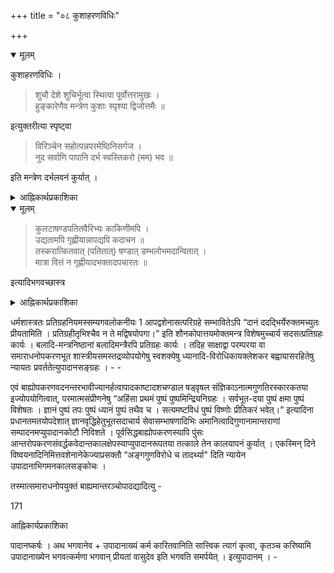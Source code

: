 +++
title = "०८ कुशाहरणविधिः"

+++

<details open><summary>मूलम्</summary>

कुशाहरणविधिः ।

> शुचौ देशे शुचिर्भूत्वा स्थित्वा पूर्वोत्तरामुखः ।  
हुङ्कारेणैव मन्त्रेण कुशाः स्पृश्या द्विजोत्तमैः ॥ 

इत्युक्तरीत्या स्पृष्ट्वा 

> विरिञ्चेन सहोत्पन्नपरमेष्ठिनिसर्गज ।  
नुद सर्वाणि पापानि दर्भ स्वस्तिकरो (मम) भव ॥ 

इति मन्त्रेण दर्भलवनं कुर्यात् ।
</details>

<details><summary>आह्निकार्थप्रकाशिका</summary>

कुशाहरणप्रकारमाह - **कुशाहरणविधिरि**ति । अत्र कालमाह हारीतः - 

> माघे नभस्यमावास्या तस्यां दर्भोच्चयो मतः ।  
अयातयामास्ते दर्भाः नियोज्यास्स्युः पुनः पुनः ॥ 

वृद्धवसिष्ठः -

> काशस्तु रौद्रो विख्यातः कुशो ब्राह्मस्तथा स्मृतः ।  
आर्षोदर्भ इति ख्यातो विश्वामित्रस्तु वैष्णवः ॥  
नवभिस्सप्तभिर्दर्भैः पञ्चभिश्च क्रमात् कृतः ।  
कूर्चः श्रेष्ठो मध्यमश्च कनीयानिति च स्मृतः ॥

स्मृतिरत्ने - 

> अहन्यहनि कर्मार्थं कुशोद्धारः प्रशस्यते ।  
न पूर्वेषूद्धृतकुशा योग्याश्चैवोत्तरेषु च ॥  
कुशाः काशास्तथा दूर्वा यवा व्रीहय एव वा (च) ।  
बल्बजाः पुण्डरीकाणि सप्तधा बर्हिरुच्यते ॥ 

इति रत्नाकरस्थवचनान्यत्र भाव्यानि ।
</details>

<details open><summary>मूलम्</summary>

> कुलटाषण्डपतितवैरिभ्यः काकिणीमपि ।  
उद्यतामपि गृह्णीयान्नापद्यपि कदाचन ॥  
तस्करात्कितवात् (पतितात्) षण्डात् डम्भलोभमदान्वितात् ।  
मात्रा वित्तं न गृह्णीयादभक्तादपचारतः ॥ 

इत्यादिभगवच्छास्त्र
</details>

<details><summary>आह्निकार्थप्रकाशिका</summary>

कुलटादिद्रव्यप्रतिग्रहप्रतिषेधमाह - **कुलटेत्या**दिना । तदुक्तं स्मर्यते च 

> केशवार्चा गृहे यस्य न तिष्ठति महीपते ।  
तस्यान्नं नैव भोक्तव्यमभक्ष्येण समं हि तत् ॥ 

इति । 

> तत्र पक्कमपक्कं वा केशवार्चारूपनित्यधर्मरहिते गृहे न प्रतिग्राह्यम् । उभयत्रान्नशब्दप्रयोगात्, अन्यथा पक्वान्नमिति विशेषेण प्रयोगानुपपत्तेः । प्रतिग्रहगुणदोषविस्तरश्च धर्मशास्त्रेषु पठितव्यः 

इत्यादि, 

> एवं वृत्त्यर्थतयानुज्ञातैरध्यापनयाजनादिभिरपि यथाशास्त्रं प्रयुक्तैः समुचितानि समाराधनोपकरणानि सम्पादयेत् । पूर्वनिष्पन्नसम्पूर्णद्रव्यं तु न प्रतिग्रहादिषु प्रवर्तेत । आपत्स्वनन्तरावृत्तिरिति अनुज्ञातेष्वपि वृत्तिं प्राप्य विरमेदिति स्मरणान्न नित्यं प्रवर्तेत । कृषिवाणिज्ये च स्वयं कृते कुसीदं चैव माद्यमपि गत्यन्तरासम्भवे 

>> सततं कीर्तयन्तो मां यतन्तश्च दृढव्रताः 

> इत्याद्युक्तनन्दनवनकरणादियतनमपि पुष्पफलादिपूजोपकरणार्थतया उपादानकोटौ निविशते 

इत्यादि । सप्तर्षिसंवादे आकिञ्चन्यञ्चैव राज्यं च तुलायां समतोलयन् । अकिञ्चनत्वमधिकं -
</details>

धर्मशास्त्रतः प्रतिग्रहनियमस्सम्यगवलोकनीयः 1 आपद्वशेनासत्परिग्रहे सम्भावितेऽपि “दानं ददद्भिर्येरुक्तमच्युतः प्रीयतामिति । प्रतिग्रहीतृभिश्चैव न ते मद्विषयोपगा।” इति शौनकोपात्तयमोक्तमन्त्र विशेषमुच्चार्य सदसत्प्रतिग्रहः कार्यः । बलादि-मन्त्रनिष्ठानां बलादिमन्त्रैरपि प्रतिग्रहः कार्यः । तदिह साक्षाद्वा परम्परया वा समाराधनोपकरणभूत शास्त्रीयसमस्तद्रव्योपयोगेषु स्वशक्येषु ध्यानादि-विरोधिकायक्लेशकर बह्वायासरहितेषु न्यायतः प्रवर्ततेत्युपादानसङ्ग्रहः । - -

एवं बाह्योपकरणवदनन्तरभावीज्यानर्हत्वापादकाष्टादशचण्डाल षड्वृषल संज्ञिकाऽनात्मगुणतिरस्कारकतया इज्योपयोगित्वात्, परमात्मसंप्रीणनेषु “अहिंसा प्रथमं पुष्पं पुष्पमिन्द्रियनिग्रहः । सर्वभूत-दया पुष्पं क्षमा पुष्पं विशेषतः । ज्ञानं पुष्पं तपः पुष्पं ध्यानं पुष्पं तथैव च । सत्यमष्टविधं पुष्पं विष्णोः प्रीतिकरं भवेत्।” इत्यादिना प्रधानतमतयोपदेशात् ज्ञानवृद्धिहेतुभूतसदाचार्य सेवासम्भाषणादिभिः अमानित्वादिगुणानामान्तराणां सम्पादनमप्युपादानकोटौ निविशते । पूर्वसिद्धबाह्योपकरणस्यापि पुंसः आन्तरोपकरणसंवर्द्धकवेदान्तकालक्षेपस्याप्युपादानरूपतया तत्काले तेन कालयापनं कुर्यात् । एकस्मिन् दिने विष्वयनादिनिमित्तवशेनानेकेज्याप्रसक्तौ “अङ्गगुणविरोधे च तादर्थ्या" दिति न्यायेन उपादानाभिगमनकालसङ्कोचः ।

तस्मात्समाराधनोपयुक्तं बाह्यमान्तरञ्चोपादद्यादित्यु -


171

आह्निकार्यप्रकाशिका

पादानष्कर्षः । अथ भगवानेव + उपादानाख्यं कर्म कारितवानिति सात्त्विक त्यागं कृत्वा, कृतञ्च करिष्यामि उपादानाख्येन भगवत्कर्मणा भगवान् प्रीयतां वासुदेव इति भगवति समर्पयेत् । इत्युपादानम् । -
